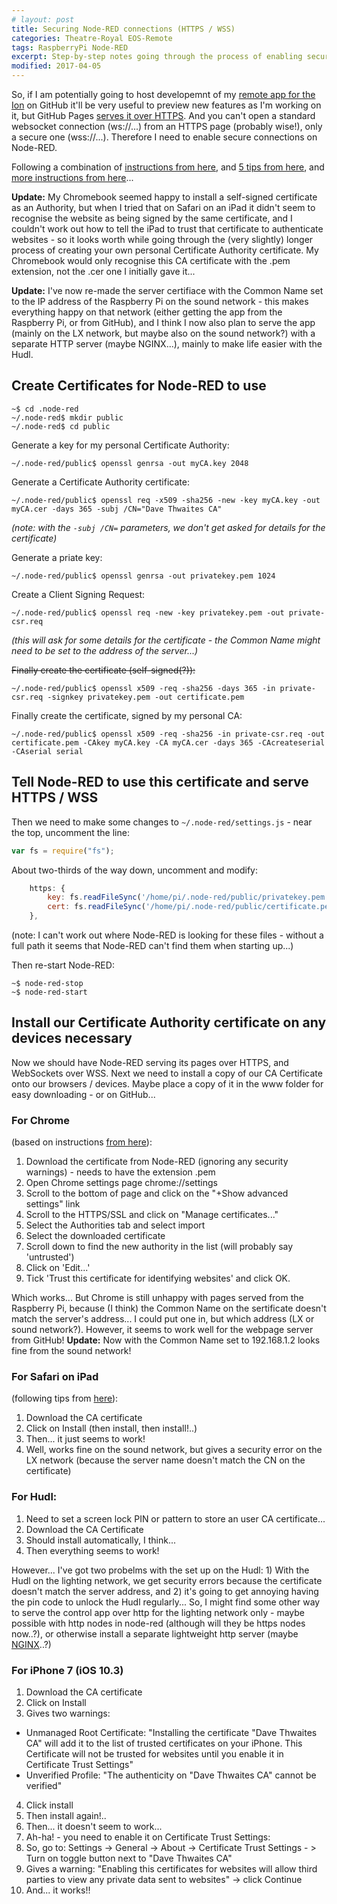 ```yaml
---
# layout: post
title: Securing Node-RED connections (HTTPS / WSS)
categories: Theatre-Royal EOS-Remote
tags: RaspberryPi Node-RED
excerpt: Step-by-step notes going through the process of enabling secure connections for Node-RED
modified: 2017-04-05
---
```

So, if I am potentially going to host developemnt of my [remote app for the Ion](https://github.com/DaveThw/EOSRemote) on GitHub it'll be very useful to preview new features as I'm working on it, but GitHub Pages [serves it over HTTPS](https://davethw.github.io/EOSRemote/).  And you can't open a standard websocket connection (ws://...) from an HTTPS page (probably wise!), only a secure one (wss://...).  Therefore I need to enable secure connections on Node-RED.

Following a combination of [instructions from here](http://industrialinternet.co.uk/node-red/adding-https-ssl-to-node-red/), and [5 tips from here](http://blog.httpwatch.com/2013/12/12/five-tips-for-using-self-signed-ssl-certificates-with-ios/), and [more instructions from here](https://www.hardill.me.uk/wordpress/2015/05/11/securing-node-red/)...

**Update:** My Chromebook seemed happy to install a self-signed certificate as an Authority, but when I tried that on Safari on an iPad it didn't seem to recognise the website as being signed by the same certificate, and I couldn't work out how to tell the iPad to trust that certificate to authenticate websites - so it looks worth while going through the (very slightly) longer process of creating your own personal Certificate Authority certificate.  My Chromebook would only recognise this CA certificate with the .pem extension, not the .cer one I initially gave it...

**Update:** I've now re-made the server certifiace with the Common Name set to the IP address of the Raspberry Pi on the sound network - this makes everything happy on that network (either getting the app from the Raspberry Pi, or from GitHub), and I think I now also plan to serve the app (mainly on the LX network, but maybe also on the sound network?) with a separate HTTP server (maybe NGINX...), mainly to make life easier with the Hudl.

## Create Certificates for Node-RED to use

```shell
~$ cd .node-red
~/.node-red$ mkdir public
~/.node-red$ cd public
```
Generate a key for my personal Certificate Authority:
```shell
~/.node-red/public$ openssl genrsa -out myCA.key 2048
```
Generate a Certificate Authority certificate:
```shell
~/.node-red/public$ openssl req -x509 -sha256 -new -key myCA.key -out myCA.cer -days 365 -subj /CN="Dave Thwaites CA"
```
*(note: with the `-subj /CN=` parameters, we don't get asked for details for the certificate)*

Generate a priate key:
```shell
~/.node-red/public$ openssl genrsa -out privatekey.pem 1024
```
Create a Client Signing Request:
```shell
~/.node-red/public$ openssl req -new -key privatekey.pem -out private-csr.req
```
*(this will ask for some details for the certificate - the Common Name might need to be set to the address of the server...)*

~~Finally create the certificate (self-signed(?)):~~
```shell
~/.node-red/public$ openssl x509 -req -sha256 -days 365 -in private-csr.req -signkey privatekey.pem -out certificate.pem
```
Finally create the certificate, signed by my personal CA:
```shell
~/.node-red/public$ openssl x509 -req -sha256 -in private-csr.req -out certificate.pem -CAkey myCA.key -CA myCA.cer -days 365 -CAcreateserial -CAserial serial
```

## Tell Node-RED to use this certificate and serve HTTPS / WSS

Then we need to make some changes to `~/.node-red/settings.js` - near the top, uncomment the line:
```javascript
var fs = require("fs");
```
About two-thirds of the way down, uncomment and modify:
```javascript
    https: {
        key: fs.readFileSync('/home/pi/.node-red/public/privatekey.pem'),
        cert: fs.readFileSync('/home/pi/.node-red/public/certificate.pem')
    },
```
(note: I can't work out where Node-RED is looking for these files - without a full path it seems that Node-RED can't find them when starting up...)

Then re-start Node-RED:
```shell
~$ node-red-stop
~$ node-red-start
```

## Install our Certificate Authority certificate on any devices necessary

Now we should have Node-RED serving its pages over HTTPS, and WebSockets over WSS.  Next we need to install a copy of our CA Certificate onto our browsers / devices.  Maybe place a copy of it in the www folder for easy downloading - or on GitHub...

### For Chrome
(based on instructions [from here](https://www.hardill.me.uk/wordpress/2015/05/11/securing-node-red/#attachment_2086)):

1. Download the certificate from Node-RED (ignoring any security warnings) - needs to have the extension .pem
1. Open Chrome settings page chrome://settings
2. Scroll to the bottom of page and click on the "+Show advanced settings" link
3. Scroll to the HTTPS/SSL and click on "Manage certificates..."
4. Select the Authorities tab and select import
5. Select the downloaded certificate
6. Scroll down to find the new authority in the list (will probably say 'untrusted')
7. Click on 'Edit...'
8. Tick 'Trust this certificate for identifying websites' and click OK.

Which works...  But Chrome is still unhappy with pages served from the Raspberry Pi, because (I think) the Common Name on the sertificate doesn't match the server's address...  I could put one in, but which address (LX or sound network?).  However, it seems to work well for the webpage server from GitHub!  **Update:** Now with the Common Name set to 192.168.1.2 looks fine from the sound network!

### For Safari on iPad
(following tips from [here](http://blog.httpwatch.com/2013/12/12/five-tips-for-using-self-signed-ssl-certificates-with-ios/)):

1. Download the CA certificate
2. Click on Install (then install, then install!..)
3. Then... it just seems to work!
4. Well, works fine on the sound network, but gives a security error on the LX network (because the server name doesn't match the CN on the certificate)

### For Hudl:

1. Need to set a screen lock PIN or pattern to store an user CA certificate...
2. Download the CA Certificate
3. Should install automatically, I think...
4. Then everything seems to work!

However... I've got two probelms with the set up on the Hudl: 1) With the Hudl on the lighting network, we get security errors because the certificate doesn't match the server address, and 2) it's going to get annoying having the pin code to unlock the Hudl regularly...  So, I might find some other way to serve the control app over http for the lighting network only - maybe possible with http nodes in node-red (although will they be https nodes now..?), or otherwise install a separate lightweight http server (maybe [NGINX](https://www.raspberrypi.org/documentation/remote-access/web-server/nginx.md)..?)

### For iPhone 7 (iOS 10.3)

1. Download the CA certificate
2. Click on Install
3. Gives two warnings:
  - Unmanaged Root Certificate: "Installing the certificate "Dave Thwaites CA" will add it to the list of trusted certificates on your iPhone. This Certificate will not be trusted for websites until you enable it in Certificate Trust Settings"
  - Unverified Profile: "The authenticity on "Dave Thwaites CA" cannot be verified"
4. Click install
5. Then install again!..
6. Then... it doesn't seem to work...
6. Ah-ha! - you need to enable it on Certificate Trust Settings:
7. So, go to: Settings -> General -> About -> Certificate Trust Settings - > Turn on toggle button next to "Dave Thwaites CA"
8. Gives a warning: "Enabling this certificates for websites will allow third parties to view any private data sent to websites" -> click Continue
9. And... it works!!
